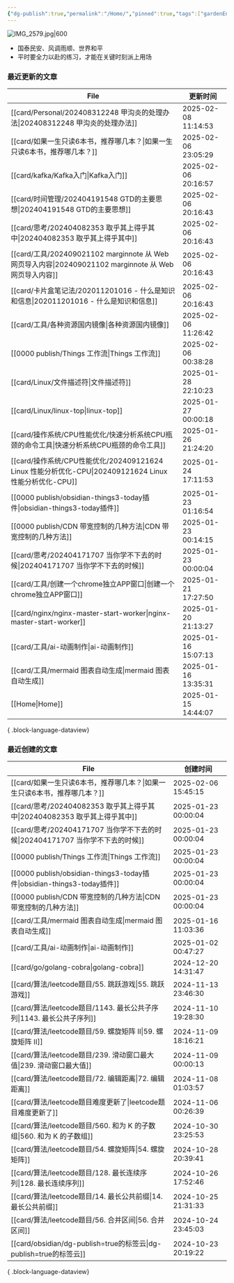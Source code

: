 ```yaml
---
{"dg-publish":true,"permalink":"/Home/","pinned":true,"tags":["gardenEntry"],"dgHomeLink":true,"dgShowBacklinks":"false","noteIcon":"2","created":"2024-01-28T22:46:43+08:00","updated":"2024-09-11T17:07:12+08:00"}
---
```



![IMG_2579.jpg|600](/img/user/attachs/IMG_2579.jpg)

- 国泰民安、风调雨顺、世界和平
- 平时要全力以赴的练习，才能在关键时刻派上用场

### 最近更新的文章

| File                                                                                      | 更新时间                |
| ----------------------------------------------------------------------------------------- | ------------------- |
| [[card/Personal/202408312248 甲沟炎的处理办法\|202408312248 甲沟炎的处理办法]]                         | 2025-02-08 11:14:53 |
| [[card/如果一生只读6本书，推荐哪几本？\|如果一生只读6本书，推荐哪几本？]]                                            | 2025-02-06 23:05:29 |
| [[card/kafka/Kafka入门\|Kafka入门]]                                                        | 2025-02-06 20:16:57 |
| [[card/时间管理/202404191548 GTD的主要思想\|202404191548 GTD的主要思想]]                             | 2025-02-06 20:16:43 |
| [[card/思考/202404082353 取乎其上得乎其中\|202404082353 取乎其上得乎其中]]                               | 2025-02-06 20:16:43 |
| [[card/工具/202409021102 marginnote 从 Web 网页导入内容\|202409021102 marginnote 从 Web 网页导入内容]] | 2025-02-06 20:16:43 |
| [[card/卡片盒笔记法/202011201016 - 什么是知识和信息\|202011201016 - 什么是知识和信息]]                       | 2025-02-06 20:16:43 |
| [[card/工具/各种资源国内镜像\|各种资源国内镜像]]                                                         | 2025-02-06 11:26:42 |
| [[0000 publish/Things 工作流\|Things 工作流]]                                                | 2025-02-06 00:38:28 |
| [[card/Linux/文件描述符\|文件描述符]]                                                            | 2025-01-28 22:10:23 |
| [[card/Linux/linux-top\|linux-top]]                                                    | 2025-01-27 00:00:18 |
| [[card/操作系统/CPU性能优化/快速分析系统CPU瓶颈的命令工具\|快速分析系统CPU瓶颈的命令工具]]                               | 2025-01-26 21:24:20 |
| [[card/操作系统/CPU性能优化/202409121624 Linux 性能分析优化-CPU\|202409121624 Linux 性能分析优化-CPU]]     | 2025-01-24 17:11:53 |
| [[0000 publish/obsidian-things3-today插件\|obsidian-things3-today插件]]                    | 2025-01-23 01:16:54 |
| [[0000 publish/CDN 带宽控制的几种方法\|CDN 带宽控制的几种方法]]                                          | 2025-01-23 00:14:15 |
| [[card/思考/202404171707 当你学不下去的时候\|202404171707 当你学不下去的时候]]                             | 2025-01-23 00:00:04 |
| [[card/工具/创建一个chrome独立APP窗口\|创建一个chrome独立APP窗口]]                                       | 2025-01-21 17:27:50 |
| [[card/nginx/nginx-master-start-worker\|nginx-master-start-worker]]                    | 2025-01-20 21:13:27 |
| [[card/工具/ai-动画制作\|ai-动画制作]]                                                           | 2025-01-16 15:07:13 |
| [[card/工具/mermaid 图表自动生成\|mermaid 图表自动生成]]                                             | 2025-01-16 13:35:31 |
| [[Home\|Home]]                                                                         | 2025-01-15 14:44:07 |

{ .block-language-dataview}

### 最近创建的文章

| File                                                                   | 创建时间                |
| ---------------------------------------------------------------------- | ------------------- |
| [[card/如果一生只读6本书，推荐哪几本？\|如果一生只读6本书，推荐哪几本？]]                         | 2025-02-06 15:45:15 |
| [[card/思考/202404082353 取乎其上得乎其中\|202404082353 取乎其上得乎其中]]            | 2025-01-23 00:00:04 |
| [[card/思考/202404171707 当你学不下去的时候\|202404171707 当你学不下去的时候]]          | 2025-01-23 00:00:04 |
| [[0000 publish/Things 工作流\|Things 工作流]]                             | 2025-01-23 00:00:04 |
| [[0000 publish/obsidian-things3-today插件\|obsidian-things3-today插件]] | 2025-01-23 00:00:04 |
| [[0000 publish/CDN 带宽控制的几种方法\|CDN 带宽控制的几种方法]]                       | 2025-01-23 00:00:04 |
| [[card/工具/mermaid 图表自动生成\|mermaid 图表自动生成]]                          | 2025-01-16 11:03:36 |
| [[card/工具/ai-动画制作\|ai-动画制作]]                                        | 2025-01-02 00:47:27 |
| [[card/go/golang-cobra\|golang-cobra]]                              | 2024-12-20 14:31:47 |
| [[card/算法/leetcode题目/55. 跳跃游戏\|55. 跳跃游戏]]                           | 2024-11-13 23:46:30 |
| [[card/算法/leetcode题目/1143. 最长公共子序列\|1143. 最长公共子序列]]                 | 2024-11-10 19:28:30 |
| [[card/算法/leetcode题目/59. 螺旋矩阵 II\|59. 螺旋矩阵 II]]                     | 2024-11-09 18:16:21 |
| [[card/算法/leetcode题目/239. 滑动窗口最大值\|239. 滑动窗口最大值]]                   | 2024-11-09 00:00:13 |
| [[card/算法/leetcode题目/72. 编辑距离\|72. 编辑距离]]                           | 2024-11-08 01:03:57 |
| [[card/算法/leetcode题目难度更新了\|leetcode题目难度更新了]]                        | 2024-11-06 00:26:39 |
| [[card/算法/leetcode题目/560. 和为 K 的子数组\|560. 和为 K 的子数组]]               | 2024-10-30 23:25:53 |
| [[card/算法/leetcode题目/54. 螺旋矩阵\|54. 螺旋矩阵]]                           | 2024-10-28 20:39:41 |
| [[card/算法/leetcode题目/128. 最长连续序列\|128. 最长连续序列]]                     | 2024-10-26 17:52:46 |
| [[card/算法/leetcode题目/14. 最长公共前缀\|14. 最长公共前缀]]                       | 2024-10-25 21:31:33 |
| [[card/算法/leetcode题目/56. 合并区间\|56. 合并区间]]                           | 2024-10-24 23:45:03 |
| [[card/obsidian/dg-publish=true的标签云\|dg-publish=true的标签云]]          | 2024-10-23 20:19:22 |

{ .block-language-dataview}


